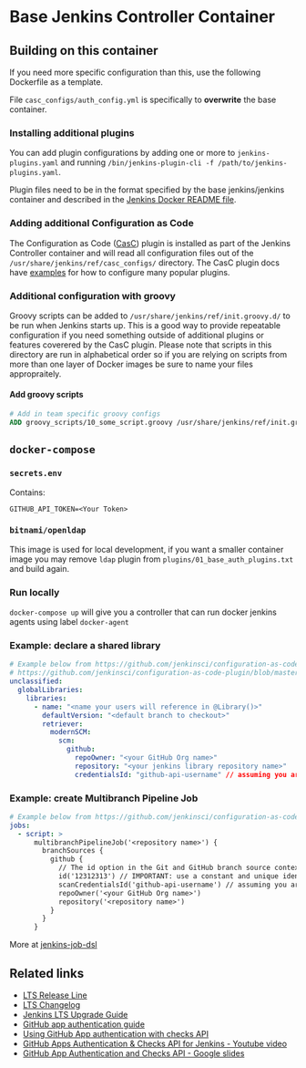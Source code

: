 # Base Jenkins Controller Container

## Building on this container

If you need more specific configuration than this, use the following Dockerfile as a template.

File `casc_configs/auth_config.yml` is specifically to **overwrite** the base container.

### Installing additional plugins

You can add plugin configurations by adding one or more to `jenkins-plugins.yaml` and running `/bin/jenkins-plugin-cli -f /path/to/jenkins-plugins.yaml`.

Plugin files need to be in the format specified by the base jenkins/jenkins container and described in the [Jenkins Docker README file](https://github.com/jenkinsci/docker/blob/master/README.md#plugin-version-format).

### Adding additional Configuration as Code

The Configuration as Code ([CasC](https://github.com/jenkinsci/configuration-as-code-plugin)) plugin is installed as part of the Jenkins Controller container and will read all configuration files out of the `/usr/share/jenkins/ref/casc_configs/` directory. The CasC plugin docs have [examples](https://github.com/jenkinsci/configuration-as-code-plugin/tree/master/demos) for how to configure many popular plugins.

### Additional configuration with groovy

Groovy scripts can be added to `/usr/share/jenkins/ref/init.groovy.d/` to be run when Jenkins starts up. This is a good way to provide repeatable configuration if you need something outside of additional plugins or features coverered by the CasC plugin. Please note that scripts in this directory are run in alphabetical order so if you are relying on scripts from more than one layer of Docker images be sure to name your files appropraitely.

#### Add groovy scripts

```Dockerfile
# Add in team specific groovy configs
ADD groovy_scripts/10_some_script.groovy /usr/share/jenkins/ref/init.groovy.d/
```

## `docker-compose`

### `secrets.env`

Contains:

```text
GITHUB_API_TOKEN=<Your Token>
```

### `bitnami/openldap`

This image is used for local development, if you want a smaller container image you may remove `ldap` plugin from `plugins/01_base_auth_plugins.txt` and build again.

### Run locally

`docker-compose up` will give you a controller that can run docker jenkins agents using label `docker-agent`

### Example: declare a shared library

```yaml
# Example below from https://github.com/jenkinsci/configuration-as-code-plugin/blob/master/demos/jenkins/jenkins.yaml#L63-L70A
# https://github.com/jenkinsci/configuration-as-code-plugin/blob/master/integrations/src/test/resources/io/jenkins/plugins/casc/GlobalLibrariesGitHubTest.yml
unclassified:
  globalLibraries:
    libraries:
      - name: "<name your users will reference in @Library()>"
        defaultVersion: "<default branch to checkout>"
        retriever:
          modernSCM:
            scm:
              github:
                repoOwner: "<your GitHub Org name>"
                repository: "<your jenkins library repository name>"
                credentialsId: "github-api-username" // assuming you are using the default credentials
```

### Example: create Multibranch Pipeline Job

```yaml
# Example below from https://github.com/jenkinsci/configuration-as-code-plugin/tree/master/demos/jobs
jobs:
  - script: >
      multibranchPipelineJob('<repository name>') {
        branchSources {
          github {
            // The id option in the Git and GitHub branch source contexts is now mandatory (JENKINS-43693).
            id('12312313') // IMPORTANT: use a constant and unique identifier
            scanCredentialsId('github-api-username') // assuming you are using the default credentials
            repoOwner('<your GitHub Org name>')
            repository('<repository name>')
          }
        }
      }
```

More at [jenkins-job-dsl](https://jenkinsci.github.io/job-dsl-plugin/)

## Related links

- [LTS Release Line](https://www.jenkins.io/download/lts/)
- [LTS Changelog](https://www.jenkins.io/changelog-stable/)
- [Jenkins LTS Upgrade Guide](https://www.jenkins.io/doc/upgrade-guide/)
- [GitHub app authentication guide](https://github.com/jenkinsci/github-branch-source-plugin/blob/master/docs/github-app.adoc)
- [Using GitHub App authentication with checks API](https://docs.cloudbees.com/docs/cloudbees-ci/latest/cloud-admin-guide/github-app-auth)
- [GitHub Apps Authentication & Checks API for Jenkins - Youtube video](https://youtu.be/BK4QQ8vIExc)
- [GitHub App Authentication and Checks API - Google slides](https://docs.google.com/presentation/d/1cdjzOnhaQnynQHDJGYspz2SSTjCVzrvUHIG6EU3HJ3g/edit#slide=id.g9190433139_5_5)

